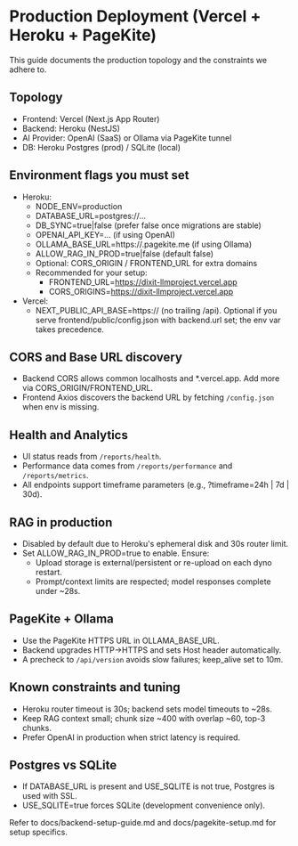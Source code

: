 # Production Deployment (Vercel + Heroku + PageKite)

This guide documents the production topology and the constraints we adhere to.

## Topology
- Frontend: Vercel (Next.js App Router)
- Backend: Heroku (NestJS)
- AI Provider: OpenAI (SaaS) or Ollama via PageKite tunnel
- DB: Heroku Postgres (prod) / SQLite (local)

## Environment flags you must set
- Heroku:
  - NODE_ENV=production
  - DATABASE_URL=postgres://...
  - DB_SYNC=true|false (prefer false once migrations are stable)
  - OPENAI_API_KEY=... (if using OpenAI)
  - OLLAMA_BASE_URL=https://<subdomain>.pagekite.me (if using Ollama)
  - ALLOW_RAG_IN_PROD=true|false (default false)
  - Optional: CORS_ORIGIN / FRONTEND_URL for extra domains
  - Recommended for your setup:
    - FRONTEND_URL=https://dixit-llmproject.vercel.app
    - CORS_ORIGINS=https://dixit-llmproject.vercel.app
- Vercel:
  - NEXT_PUBLIC_API_BASE=https://<backend-domain> (no trailing /api). Optional if you serve frontend/public/config.json with backend.url set; the env var takes precedence.

## CORS and Base URL discovery
- Backend CORS allows common localhosts and *.vercel.app. Add more via CORS_ORIGIN/FRONTEND_URL.
- Frontend Axios discovers the backend URL by fetching `/config.json` when env is missing.

## Health and Analytics
- UI status reads from `/reports/health`.
- Performance data comes from `/reports/performance` and `/reports/metrics`.
- All endpoints support timeframe parameters (e.g., ?timeframe=24h | 7d | 30d).

## RAG in production
- Disabled by default due to Heroku's ephemeral disk and 30s router limit.
- Set ALLOW_RAG_IN_PROD=true to enable. Ensure:
  - Upload storage is external/persistent or re-upload on each dyno restart.
  - Prompt/context limits are respected; model responses complete under ~28s.

## PageKite + Ollama
- Use the PageKite HTTPS URL in OLLAMA_BASE_URL.
- Backend upgrades HTTP→HTTPS and sets Host header automatically.
- A precheck to `/api/version` avoids slow failures; keep_alive set to 10m.

## Known constraints and tuning
- Heroku router timeout is 30s; backend sets model timeouts to ~28s.
- Keep RAG context small; chunk size ~400 with overlap ~60, top-3 chunks.
- Prefer OpenAI in production when strict latency is required.

## Postgres vs SQLite
- If DATABASE_URL is present and USE_SQLITE is not true, Postgres is used with SSL.
- USE_SQLITE=true forces SQLite (development convenience only).

Refer to docs/backend-setup-guide.md and docs/pagekite-setup.md for setup specifics.
